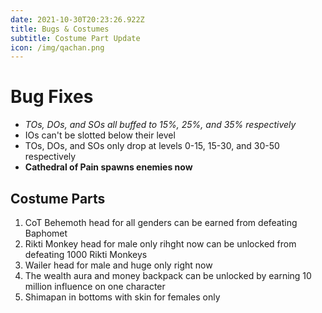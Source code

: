 ```yaml
---
date: 2021-10-30T20:23:26.922Z
title: Bugs & Costumes
subtitle: Costume Part Update
icon: /img/qachan.png
---
```

# Bug Fixes

* *TOs, DOs, and SOs all buffed to 15%, 25%, and 35% respectively*
* IOs can't be slotted below their level
* TOs, DOs, and SOs only drop at levels 0-15, 15-30, and 30-50 respectively
* **Cathedral of Pain spawns enemies now**

## Costume Parts

1. CoT Behemoth head for all genders can be earned from defeating Baphomet
2. Rikti Monkey head for male only rihght now can be unlocked from defeating 1000 Rikti Monkeys
3. Wailer head for male and huge only right now
4. The wealth aura and money backpack can be unlocked by earning 10 million influence on one character
5. Shimapan in bottoms with skin for females only